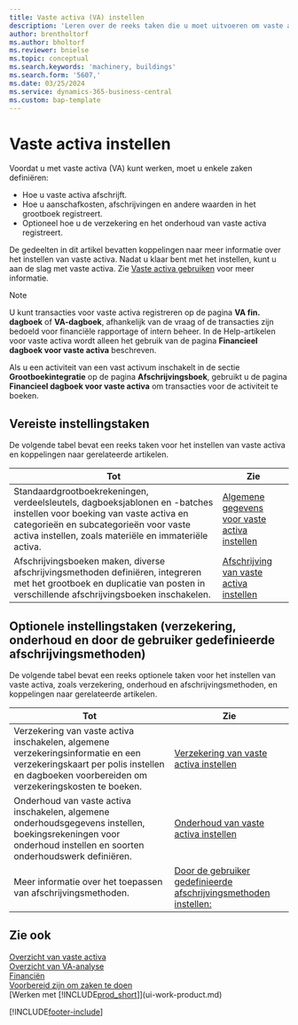 ```yaml
---
title: Vaste activa (VA) instellen
description: 'Leren over de reeks taken die u moet uitvoeren om vaste activa in te stellen, zoals machines of gebouwen.'
author: brentholtorf
ms.author: bholtorf
ms.reviewer: bnielse
ms.topic: conceptual
ms.search.keywords: 'machinery, buildings'
ms.search.form: '5607,'
ms.date: 03/25/2024
ms.service: dynamics-365-business-central
ms.custom: bap-template
---
```

# <a name="setting-up-fixed-assets"></a>Vaste activa instellen

Voordat u met vaste activa (VA) kunt werken, moet u enkele zaken definiëren:  

* Hoe u vaste activa afschrijft.  
* Hoe u aanschafkosten, afschrijvingen en andere waarden in het grootboek registreert.  
* Optioneel hoe u de verzekering en het onderhoud van vaste activa registreert.

De gedeelten in dit artikel bevatten koppelingen naar meer informatie over het instellen van vaste activa. Nadat u klaar bent met het instellen, kunt u aan de slag met vaste activa. Zie [Vaste activa gebruiken](fa-manage.md) voor meer informatie.  

> [!NOTE]  
> U kunt transacties voor vaste activa registreren op de pagina **VA fin. dagboek** of **VA-dagboek**, afhankelijk van de vraag of de transacties zijn bedoeld voor financiële rapportage of intern beheer. In de Help-artikelen voor vaste activa wordt alleen het gebruik van de pagina **Financieel dagboek voor vaste activa** beschreven.  

Als u een activiteit van een vast activum inschakelt in de sectie **Grootboekintegratie** op de pagina **Afschrijvingsboek**, gebruikt u de pagina **Financieel dagboek voor vaste activa** om transacties voor de activiteit te boeken.

## <a name="required-setup-tasks"></a>Vereiste instellingstaken

De volgende tabel bevat een reeks taken voor het instellen van vaste activa en koppelingen naar gerelateerde artikelen.

| Tot | Zie |
|---|---|
| Standaardgrootboekrekeningen, verdeelsleutels, dagboeksjablonen en -batches instellen voor boeking van vaste activa en categorieën en subcategorieën voor vaste activa instellen, zoals materiële en immateriële activa. |[Algemene gegevens voor vaste activa instellen](fa-how-setup-general.md) |
| Afschrijvingsboeken maken, diverse afschrijvingsmethoden definiëren, integreren met het grootboek en duplicatie van posten in verschillende afschrijvingsboeken inschakelen. |[Afschrijving van vaste activa instellen](fa-how-setup-depreciation.md) |

## <a name="optional-setup-tasks-insurance-maintenance-and-user-defined-depreciation-methods"></a>Optionele instellingstaken (verzekering, onderhoud en door de gebruiker gedefinieerde afschrijvingsmethoden)

De volgende tabel bevat een reeks optionele taken voor het instellen van vaste activa, zoals verzekering, onderhoud en afschrijvingsmethoden, en koppelingen naar gerelateerde artikelen. 

| Tot | Zie |
|---|---|
| Verzekering van vaste activa inschakelen, algemene verzekeringsinformatie en een verzekeringskaart per polis instellen en dagboeken voorbereiden om verzekeringskosten te boeken. |[Verzekering van vaste activa instellen](fa-how-setup-insurance.md) |
| Onderhoud van vaste activa inschakelen, algemene onderhoudsgegevens instellen, boekingsrekeningen voor onderhoud instellen en soorten onderhoudswerk definiëren. |[Onderhoud van vaste activa instellen](fa-how-setup-maintenance.md) |
| Meer informatie over het toepassen van afschrijvingsmethoden. |[Door de gebruiker gedefinieerde afschrijvingsmethoden instellen:](fa-how-setup-user-defined-depreciation-method.md) |

## <a name="see-also"></a>Zie ook

[Overzicht van vaste activa](fa-manage.md)  
[Overzicht van VA-analyse](fa-analytics-overview.md)   
[Financiën](finance.md)  
[Voorbereid zijn om zaken te doen](ui-get-ready-business.md)  
[Werken met [!INCLUDE[prod_short](includes/prod_short.md)]](ui-work-product.md)

[!INCLUDE[footer-include](includes/footer-banner.md)]
